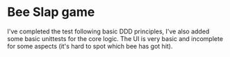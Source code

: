 Bee Slap game
=======

I've completed the test following basic DDD principles, I've also added some basic unittests for the core logic.
The UI is very basic and incomplete for some aspects (it's hard to spot which bee has got hit).


